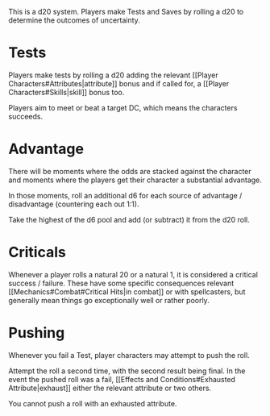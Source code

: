 This is a d20 system. Players make Tests and Saves by rolling a d20 to determine the outcomes of uncertainty.
# Tests
Players make tests by rolling a d20 adding the relevant [[Player Characters#Attributes|attribute]] bonus and if called for, a [[Player Characters#Skills|skill]] bonus too.

Players aim to meet or beat a target DC, which means the characters succeeds. 
# Advantage
There will be moments where the odds are stacked against the character and moments where the players get their character a substantial advantage.

In those moments, roll an additional d6 for each source of advantage / disadvantage (countering each out 1:1).

Take the highest of the d6 pool and add (or subtract) it from the d20 roll.
# Criticals
Whenever a player rolls a natural 20 or a natural 1, it is considered a critical success / failure. These have some specific consequences relevant [[Mechanics#Combat#Critical Hits|in combat]] or with spellcasters, but generally mean things go exceptionally well or rather poorly.
# Pushing
Whenever you fail a Test, player characters may attempt to push the roll.

Attempt the roll a second time, with the second result being final. In the event the pushed roll was a fail, [[Effects and Conditions#Exhausted Attribute|exhaust]] either the relevant attribute or two others.

You cannot push a roll with an exhausted attribute.